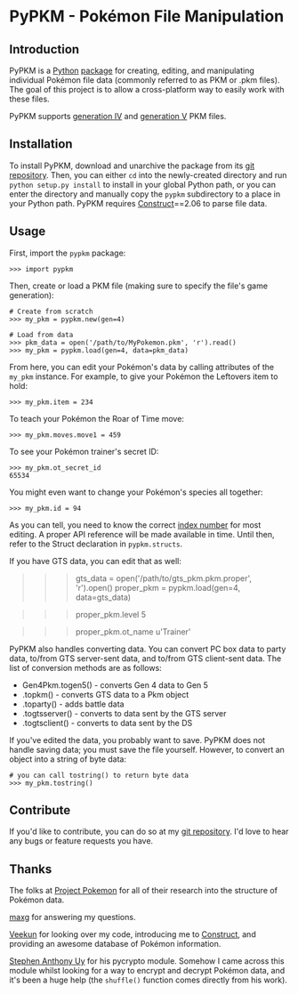 # PyPKM - Pokémon File Manipulation

## Introduction

PyPKM is a [Python][0] [package][1] for creating, editing, and manipulating
individual Pokémon file data (commonly referred to as PKM or .pkm files).
The goal of this project is to allow a cross-platform way to easily work
with these files.

PyPKM supports [generation IV][2] and [generation V][3] PKM files.

[0]: http://python.org/
[1]: http://pypi.python.org/pypi
[2]: http://projectpokemon.org/wiki/Pokemon_NDS_Structure
[3]: http://projectpokemon.org/wiki/Pokemon_Black/White_NDS_Structure

## Installation

To install PyPKM, download and unarchive the package from its [git repository][4].
Then, you can either `cd` into the newly-created directory and run
`python setup.py install` to install in your global Python path, or you can
enter the directory and manually copy the `pypkm` subdirectory to a place in
your Python path. PyPKM requires [Construct][5]==2.06 to parse file data.

[4]: https://github.com/ceol/pypkm
[5]: http://construct.wikispaces.com/

## Usage

First, import the `pypkm` package:

    >>> import pypkm

Then, create or load a PKM file (making sure to specify the file's game
generation):

    # Create from scratch
    >>> my_pkm = pypkm.new(gen=4)
    
    # Load from data
    >>> pkm_data = open('/path/to/MyPokemon.pkm', 'r').read()
    >>> my_pkm = pypkm.load(gen=4, data=pkm_data)

From here, you can edit your Pokémon's data by calling attributes of the
`my_pkm` instance. For example, to give your Pokémon the Leftovers item to
hold:

    >>> my_pkm.item = 234

To teach your Pokémon the Roar of Time move:

    >>> my_pkm.moves.move1 = 459

To see your Pokémon trainer's secret ID:

    >>> my_pkm.ot_secret_id
    65534

You might even want to change your Pokémon's species all together:

    >>> my_pkm.id = 94

As you can tell, you need to know the correct [index number][6] for most
editing. A proper API reference will be made available in time. Until then,
refer to the Struct declaration in `pypkm.structs`.

If you have GTS data, you can edit that as well:

>>> gts_data = open('/path/to/gts_pkm.pkm.proper', 'r').open()
>>> proper_pkm = pypkm.load(gen=4, data=gts_data)

>>> proper_pkm.level
5

>>> proper_pkm.ot_name
u'Trainer'

PyPKM also handles converting data. You can convert PC box data to party data,
to/from GTS server-sent data, and to/from GTS client-sent data. The list of
conversion methods are as follows:

* Gen4Pkm.togen5() - converts Gen 4 data to Gen 5
* .topkm() - converts GTS data to a Pkm object
* .toparty() - adds battle data
* .togtsserver() - converts to data sent by the GTS server
* .togtsclient() - converts to data sent by the DS

If you've edited the data, you probably want to save. PyPKM does not handle
saving data; you must save the file yourself. However, to convert an object
into a string of byte data:
    
    # you can call tostring() to return byte data
    >>> my_pkm.tostring()

[6]: http://bulbapedia.bulbagarden.net/wiki/Index_number

## Contribute

If you'd like to contribute, you can do so at my [git repository][4]. I'd
love to hear any bugs or feature requests you have.

## Thanks

The folks at [Project Pokemon][7] for all of their research
into the structure of Pokémon data.

[maxg][8] for answering my questions.

[Veekun][9] for looking over my code, introducing me to [Construct][5], and
providing an awesome database of Pokémon information.

[Stephen Anthony Uy][10] for his pycrypto module. Somehow I came across this
module whilst looking for a way to encrypt and decrypt Pokémon data, and
it's been a huge help (the `shuffle()` function comes directly from his work).

[7]: http://projectpokemon.org/
[8]: http://www.pokecheck.org/
[9]: http://veekun.com/
[10]: mailto:tsanth@iname.com